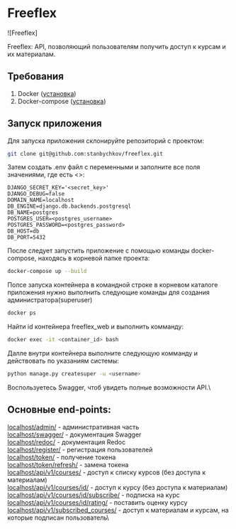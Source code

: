 # Freeflex

![Freeflex]

Freeflex: API, позволяющий пользователям получить доступ к курсам и их материалам.

## Требования

1. Docker ([установка](https://docs.docker.com/engine/install/))
2. Docker-compose ([установка](https://docs.docker.com/compose/install/))

## Запуск приложения

Для запуска приложения склонируйте репозиторий с проектом:

```bash
git clone git@github.com:stanbychkov/freeflex.git
````
Затем создать .env файл с переменными и заполните все поля значениями, где есть <>:
````
DJANGO_SECRET_KEY='<secret_key>'
DJANGO_DEBUG=false
DOMAIN_NAME=localhost
DB_ENGINE=django.db.backends.postgresql
DB_NAME=postgres
POSTGRES_USER=<postgres_username>
POSTGRES_PASSWORD=<postgres_password>
DB_HOST=db
DB_PORT=5432
````
После следует запустить приложение с помощью команды docker-compose, находясь в корневой папке проекта:
```bash
docker-compose up --build
````
Полсе запуска контейнера в командной строке в корневом каталоге приложения нужно выполнить следующие команды для создания администратора(superuser)
```bash
docker ps
````
Найти id контейнера freeflex_web и выполнить комманду:
```bash
docker exec -it <container_id> bash
````
Далле внутри контейнера выполните следующую комманду и действовать по указаниям системы:
```bash
python manage.py createsuper -u <username>
````
Воспользуетесь Swagger, чтоб увидеть полные возможности API.\
## Основные end-points:
[localhost/admin/](localhost/admin/) - административная часть\
[localhost/swagger/](localhost/swagger/) - документация Swagger\
[localhost/redoc/](localhost/redoc/) - документация Redoc\
[localhost/register/](localhost/register/) - регистрация пользователей\
[localhost/token/](localhost/token/) - получение токена\
[localhost/token/refresh/](localhost/token/refresh/) - замена токена\
[localhost/api/v1/courses/](localhost/api/v1/courses/) - доступ к списку курсов (без доступа к материалам)\
[localhost/api/v1/courses/id/](localhost/api/v1/courses/id/) - доступ к курсу (без доступа к материалам)\
[localhost/api/v1/courses/id/subscribe/](localhost/api/v1/courses/id/subscribe/) - подписка на курс\
[localhost/api/v1/courses/id/rating/](localhost/api/v1/courses/id/rating/) - поставить оценку курсу\
[localhost/api/v1/subscribed_courses/](localhost/api/v1/subscribed_courses/) - доступ к материалам и курсам, на которые подписан пользователь\
